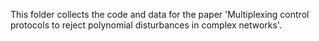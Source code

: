 This folder collects the code and data for the paper 'Multiplexing control protocols to reject polynomial
disturbances in complex networks'.
